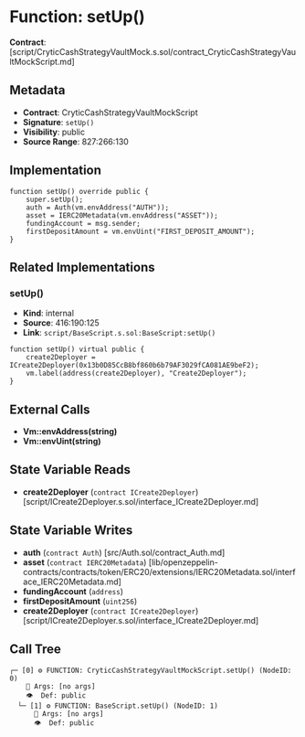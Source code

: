 # Function: setUp()

**Contract**: [script/CryticCashStrategyVaultMock.s.sol/contract_CryticCashStrategyVaultMockScript.md]

## Metadata

- **Contract**: CryticCashStrategyVaultMockScript
- **Signature**: `setUp()`
- **Visibility**: public
- **Source Range**: 827:266:130

## Implementation

```solidity
function setUp() override public {
    super.setUp();
    auth = Auth(vm.envAddress("AUTH"));
    asset = IERC20Metadata(vm.envAddress("ASSET"));
    fundingAccount = msg.sender;
    firstDepositAmount = vm.envUint("FIRST_DEPOSIT_AMOUNT");
}
```

## Related Implementations

### setUp()

- **Kind**: internal
- **Source**: 416:190:125
- **Link**: `script/BaseScript.s.sol:BaseScript:setUp()`

```solidity
function setUp() virtual public {
    create2Deployer = ICreate2Deployer(0x13b0D85CcB8bf860b6b79AF3029fCA081AE9beF2);
    vm.label(address(create2Deployer), "Create2Deployer");
}
```

## External Calls

- **Vm::envAddress(string)**
- **Vm::envUint(string)**

## State Variable Reads

- **create2Deployer** (`contract ICreate2Deployer`) [script/ICreate2Deployer.s.sol/interface_ICreate2Deployer.md]

## State Variable Writes

- **auth** (`contract Auth`) [src/Auth.sol/contract_Auth.md]
- **asset** (`contract IERC20Metadata`) [lib/openzeppelin-contracts/contracts/token/ERC20/extensions/IERC20Metadata.sol/interface_IERC20Metadata.md]
- **fundingAccount** (`address`)
- **firstDepositAmount** (`uint256`)
- **create2Deployer** (`contract ICreate2Deployer`) [script/ICreate2Deployer.s.sol/interface_ICreate2Deployer.md]

## Call Tree

```
┌─ [0] ⚙️ FUNCTION: CryticCashStrategyVaultMockScript.setUp() (NodeID: 0)
    💬 Args: [no args]
    👁️  Def: public
  └─ [1] ⚙️ FUNCTION: BaseScript.setUp() (NodeID: 1)
      💬 Args: [no args]
      👁️  Def: public
```
